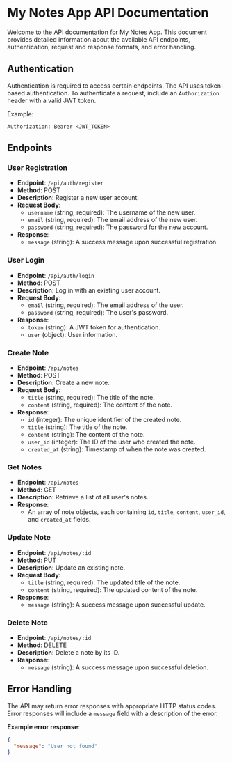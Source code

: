 # My Notes App API Documentation

Welcome to the API documentation for My Notes App. This document provides detailed information about the available API endpoints, authentication, request and response formats, and error handling.



## Authentication

Authentication is required to access certain endpoints. The API uses token-based authentication. To authenticate a request, include an `Authorization` header with a valid JWT token.

Example:

```http
Authorization: Bearer <JWT_TOKEN>
```

## Endpoints

### User Registration

- **Endpoint**: `/api/auth/register`
- **Method**: POST
- **Description**: Register a new user account.
- **Request Body**:
  - `username` (string, required): The username of the new user.
  - `email` (string, required): The email address of the new user.
  - `password` (string, required): The password for the new account.
- **Response**:
  - `message` (string): A success message upon successful registration.

### User Login

- **Endpoint**: `/api/auth/login`
- **Method**: POST
- **Description**: Log in with an existing user account.
- **Request Body**:
  - `email` (string, required): The email address of the user.
  - `password` (string, required): The user's password.
- **Response**:
  - `token` (string): A JWT token for authentication.
  - `user` (object): User information.

### Create Note

- **Endpoint**: `/api/notes`
- **Method**: POST
- **Description**: Create a new note.
- **Request Body**:
  - `title` (string, required): The title of the note.
  - `content` (string, required): The content of the note.
- **Response**:
  - `id` (integer): The unique identifier of the created note.
  - `title` (string): The title of the note.
  - `content` (string): The content of the note.
  - `user_id` (integer): The ID of the user who created the note.
  - `created_at` (string): Timestamp of when the note was created.

### Get Notes

- **Endpoint**: `/api/notes`
- **Method**: GET
- **Description**: Retrieve a list of all user's notes.
- **Response**:
  - An array of note objects, each containing `id`, `title`, `content`, `user_id`, and `created_at` fields.

### Update Note

- **Endpoint**: `/api/notes/:id`
- **Method**: PUT
- **Description**: Update an existing note.
- **Request Body**:
  - `title` (string, required): The updated title of the note.
  - `content` (string, required): The updated content of the note.
- **Response**:
  - `message` (string): A success message upon successful update.

### Delete Note

- **Endpoint**: `/api/notes/:id`
- **Method**: DELETE
- **Description**: Delete a note by its ID.
- **Response**:
  - `message` (string): A success message upon successful deletion.

## Error Handling

The API may return error responses with appropriate HTTP status codes. Error responses will include a `message` field with a description of the error.

**Example error response**:

```json
{
  "message": "User not found"
}
```
